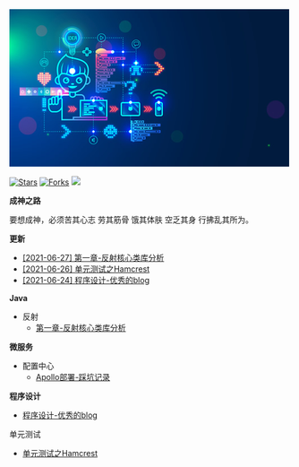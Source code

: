 <img src="img.jpg">

[![Stars](https://img.shields.io/github/stars/LvanLiu/LvanNote?style=plastic)](https://github.com/LvanLiu/LvanNote)
[![Forks](https://img.shields.io/github/forks/LvanLiu/LvanNote?style=plastic)](https://github.com/LvanLiu/LvanNote)
[![](https://img.shields.io/badge/Author-Lvan-orange.svg)](https://gitee.com/lvanliu/lvan-note)

**成神之路**

要想成神，必须苦其心志 劳其筋骨 饿其体肤 空乏其身 行拂乱其所为。

**更新**
- [[2021-06-27] 第一章-反射核心类库分析](java/反射/第一章-反射核心类库分析.md)
- [[2021-06-26] 单元测试之Hamcrest](单元测试/单元测试之Hamcrest.md)
- [[2021-06-24] 程序设计-优秀的blog](程序设计/优秀的blog.md)

**Java**

- 反射
  - [第一章-反射核心类库分析](java/反射/第一章-反射核心类库分析.md)

**微服务**

- 配置中心
	- [Apollo部署-踩坑记录](微服务/配置中心/apollo-踩坑记录.md)

**程序设计**

- [程序设计-优秀的blog](程序设计/优秀的blog.md)

单元测试

- [单元测试之Hamcrest](单元测试/单元测试之Hamcrest.md)
